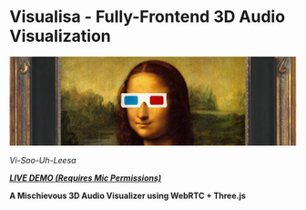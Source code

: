 # Visualisa - Fully-Frontend 3D Audio Visualization
![Mona Lisa With 3D Glasses](img/Mona-Lisa-3D-Glasses-Cropped.jpg?raw=true "Mona Lisa With 3D Glasses")

*Vi-Soo-Uh-Leesa*


**_[LIVE DEMO (Requires Mic Permissions)](https://marviel.github.io/visualisa/)_**

**A Mischievous 3D Audio Visualizer using WebRTC + Three.js**


